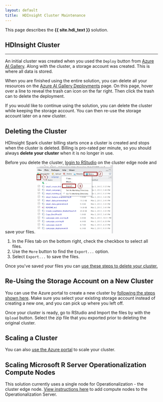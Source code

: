 ```yaml
---
layout: default
title:  HDInsight Cluster Maintenance
---
```

<div class="alert alert-success" role="alert"> This page describes the 
<strong>
{{ site.hdi_text }} 
</strong>
solution.
</div> 

## HDInsight Cluster 
--------------------------------

An initial cluster was created when you used the `Deploy` button from [Azure AI Gallery](https://aka.ms/loanchargeoffhdi). Along with the cluster, a storage account was created.  This is where all data is stored.  

When you are finished using the entire solution, you can delete all your resources on the [Azure AI Gallery Deployments](https://start.cortanaintelligence.com/Deployments?type=loanchargeoffhdi)  page. On this page, hover over a line to reveal the trash can icon on the far right.  Then click the trash can to delete the deployment.

If you would like to continue using the solution, you can delete the cluster while  keeping the storage account. You can then re-use the storage account later on a new cluster. 

## Deleting the Cluster

HDInsight Spark cluster billing starts once a cluster is created and stops when the cluster is deleted. Billing is pro-rated per minute, so you should always <strong>delete your cluster</strong> when it is no longer in use.


Before you delete the cluster, <a href="Typical.html#rstudiologin?path=hdi">login to RStudio</a> on the cluster edge node and save your files. 
<img src="images/rstudio_export.png" width="50%" />
<ol>
<li>
In the Files tab on the bottom right, check the checkbox to select all files.
</li>
<li>
Use the <code>More</code> button to find the <code>Export...</code> option.
</li>
<li>
Select <code>Export...</code> to save the files.
</li>
</ol>

Once you've saved your files you can [use these steps to delete your cluster.](https://docs.microsoft.com/en-us/azure/hdinsight/hdinsight-delete-cluster)


## Re-Using the Storage Account on a New Cluster

You can use the Azure portal to create a new cluster by [following the steps shown here](https://docs.microsoft.com/en-us/azure/hdinsight/hdinsight-hadoop-r-server-get-started).  Make sure you select your existing storage account instead of creating a new one, and you can pick up where you left off.

Once your cluster is ready, go to RStudio and Import the files by with the <code>Upload</code> button.  Select the zip file that you exported prior to deleting the original cluster.

## Scaling a Cluster
You can also [use the Azure portal](https://docs.microsoft.com/en-us/azure/hdinsight/hdinsight-administer-use-portal-linux#scale-clusters) to scale your cluster.

## Scaling Microsoft R Server Operationalization Compute Nodes
This solution currently uses a single node for Operationalization - the cluster edge node.  [View instructions here](https://docs.microsoft.com/en-us/azure/hdinsight/hdinsight-hadoop-r-server-get-started#how-to-scale-microsoft-r-server-operationalization-compute-nodes-on-hdinsight-worker-nodes) to add compute nodes to the Operationalization Server.
